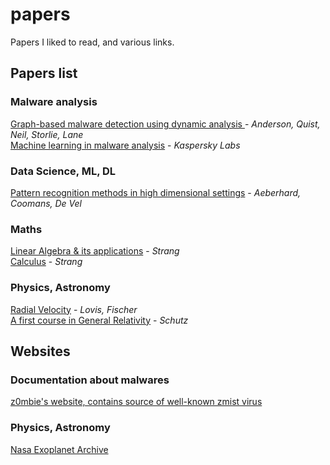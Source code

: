 # papers
 Papers I liked to read, and various links.

## Papers list
### Malware analysis


[Graph-based malware detection using dynamic analysis ](malware_analysis/graph_based_malware_detection_anderson_quist_neil_storlie_lane.pdf) - *Anderson, Quist, Neil, Storlie, Lane*  
[Machine learning in malware analysis](malware_analysis/kaspersky_lab_ml.pdf) - *Kaspersky Labs*  

### Data Science, ML, DL

[Pattern recognition methods in high dimensional settings](data_science_ml_dl/pattern_recognition_methods_in_high_dimensional_settings_aeberhard_coomans_de_vel.pdf) - *Aeberhard, Coomans, De Vel*   

### Maths
[Linear Algebra & its applications](maths/linear_algebra_g_strang.pdf) - *Strang*  
[Calculus](maths/calculus_g_strang.pdf) - *Strang*

### Physics, Astronomy  
[Radial Velocity](physics/radial_velocity_lovis_fischer.pdf) - *Lovis, Fischer*  
[A first course in General Relativity](physics/first_course_general_relativity_schutz.pdf) - *Schutz*


## Websites
### Documentation about malwares

[z0mbie's website, contains source of well-known zmist virus](http://z0mbie.daemonlab.org) 

### Physics, Astronomy
[Nasa Exoplanet Archive](https://exoplanetarchive.ipac.caltech.edu/index.html)

